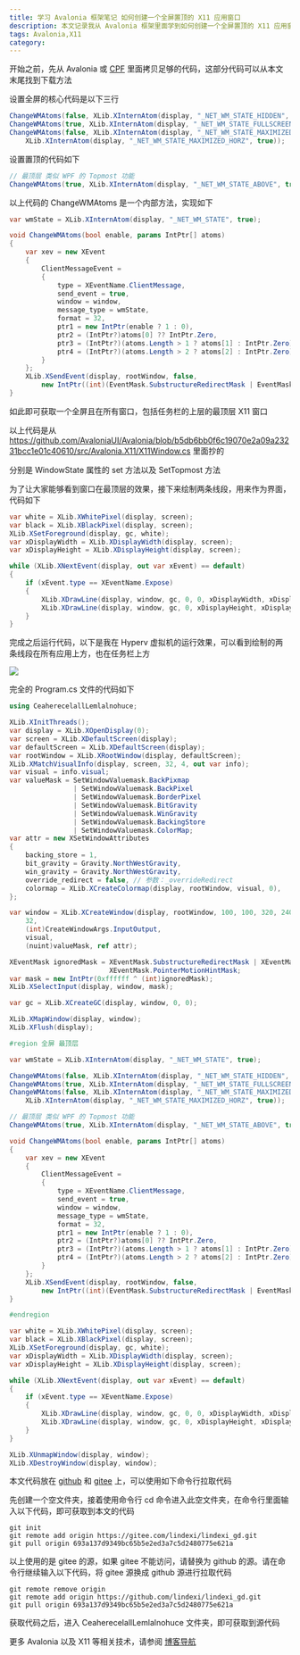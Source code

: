 ```yaml
---
title: 学习 Avalonia 框架笔记 如何创建一个全屏置顶的 X11 应用窗口
description: 本文记录我从 Avalonia 框架里面学到如何创建一个全屏置顶的 X11 应用窗口的方法
tags: Avalonia,X11
category: 
---
```


<!-- CreateTime:2024/04/11 07:29:55 -->

<!-- 发布 -->
<!-- 博客 -->

开始之前，先从 Avalonia 或 [CPF](https://gitee.com/csharpui/CPF) 里面拷贝足够的代码，这部分代码可以从本文末尾找到下载方法

设置全屏的核心代码是以下三行

```csharp
ChangeWMAtoms(false, XLib.XInternAtom(display, "_NET_WM_STATE_HIDDEN", true));
ChangeWMAtoms(true, XLib.XInternAtom(display, "_NET_WM_STATE_FULLSCREEN", true));
ChangeWMAtoms(false, XLib.XInternAtom(display, "_NET_WM_STATE_MAXIMIZED_VERT", true),
    XLib.XInternAtom(display, "_NET_WM_STATE_MAXIMIZED_HORZ", true));
```

设置置顶的代码如下

```csharp
// 最顶层 类似 WPF 的 Topmost 功能
ChangeWMAtoms(true, XLib.XInternAtom(display, "_NET_WM_STATE_ABOVE", true));
```

以上代码的 ChangeWMAtoms 是一个内部方法，实现如下

```csharp
var wmState = XLib.XInternAtom(display, "_NET_WM_STATE", true);

void ChangeWMAtoms(bool enable, params IntPtr[] atoms)
{
    var xev = new XEvent
    {
        ClientMessageEvent =
        {
            type = XEventName.ClientMessage,
            send_event = true,
            window = window,
            message_type = wmState,
            format = 32,
            ptr1 = new IntPtr(enable ? 1 : 0),
            ptr2 = (IntPtr?)atoms[0] ?? IntPtr.Zero,
            ptr3 = (IntPtr?)(atoms.Length > 1 ? atoms[1] : IntPtr.Zero) ?? IntPtr.Zero,
            ptr4 = (IntPtr?)(atoms.Length > 2 ? atoms[2] : IntPtr.Zero) ?? IntPtr.Zero
        }
    };
    XLib.XSendEvent(display, rootWindow, false,
        new IntPtr((int)(EventMask.SubstructureRedirectMask | EventMask.SubstructureNotifyMask)), ref xev);
}
```

如此即可获取一个全屏且在所有窗口，包括任务栏的上层的最顶层 X11 窗口

以上代码是从 <https://github.com/AvaloniaUI/Avalonia/blob/b5db6bb0f6c19070e2a09a23231bcc1e01c40610/src/Avalonia.X11/X11Window.cs> 里面抄的

分别是 WindowState 属性的 set 方法以及 SetTopmost 方法

为了让大家能够看到窗口在最顶层的效果，接下来绘制两条线段，用来作为界面，代码如下

```csharp
var white = XLib.XWhitePixel(display, screen);
var black = XLib.XBlackPixel(display, screen);
XLib.XSetForeground(display, gc, white);
var xDisplayWidth = XLib.XDisplayWidth(display, screen);
var xDisplayHeight = XLib.XDisplayHeight(display, screen);

while (XLib.XNextEvent(display, out var xEvent) == default)
{
    if (xEvent.type == XEventName.Expose)
    {
        XLib.XDrawLine(display, window, gc, 0, 0, xDisplayWidth, xDisplayHeight);
        XLib.XDrawLine(display, window, gc, 0, xDisplayHeight, xDisplayWidth, 0);
    }
}
```

完成之后运行代码，以下是我在 Hyperv 虚拟机的运行效果，可以看到绘制的两条线段在所有应用上方，也在任务栏上方

<!-- ![](image/学习 Avalonia 框架笔记 如何创建一个全屏置顶的 X11 应用窗口/学习 Avalonia 框架笔记 如何创建一个全屏置顶的 X11 应用窗口0.png) -->
![](https://img2024.cnblogs.com/blog/1080237/202508/1080237-20250810094924472-1044706359.png)

完全的 Program.cs 文件的代码如下

```csharp
using CeaherecelallLemlalnohuce;

XLib.XInitThreads();
var display = XLib.XOpenDisplay(0);
var screen = XLib.XDefaultScreen(display);
var defaultScreen = XLib.XDefaultScreen(display);
var rootWindow = XLib.XRootWindow(display, defaultScreen);
XLib.XMatchVisualInfo(display, screen, 32, 4, out var info);
var visual = info.visual;
var valueMask = SetWindowValuemask.BackPixmap
                | SetWindowValuemask.BackPixel
                | SetWindowValuemask.BorderPixel
                | SetWindowValuemask.BitGravity
                | SetWindowValuemask.WinGravity
                | SetWindowValuemask.BackingStore
                | SetWindowValuemask.ColorMap;
var attr = new XSetWindowAttributes
{
    backing_store = 1,
    bit_gravity = Gravity.NorthWestGravity,
    win_gravity = Gravity.NorthWestGravity,
    override_redirect = false, // 参数：_overrideRedirect
    colormap = XLib.XCreateColormap(display, rootWindow, visual, 0),
};

var window = XLib.XCreateWindow(display, rootWindow, 100, 100, 320, 240, 0,
    32,
    (int)CreateWindowArgs.InputOutput,
    visual,
    (nuint)valueMask, ref attr);

XEventMask ignoredMask = XEventMask.SubstructureRedirectMask | XEventMask.ResizeRedirectMask |
                         XEventMask.PointerMotionHintMask;
var mask = new IntPtr(0xffffff ^ (int)ignoredMask);
XLib.XSelectInput(display, window, mask);

var gc = XLib.XCreateGC(display, window, 0, 0);

XLib.XMapWindow(display, window);
XLib.XFlush(display);

#region 全屏 最顶层

var wmState = XLib.XInternAtom(display, "_NET_WM_STATE", true);

ChangeWMAtoms(false, XLib.XInternAtom(display, "_NET_WM_STATE_HIDDEN", true));
ChangeWMAtoms(true, XLib.XInternAtom(display, "_NET_WM_STATE_FULLSCREEN", true));
ChangeWMAtoms(false, XLib.XInternAtom(display, "_NET_WM_STATE_MAXIMIZED_VERT", true),
    XLib.XInternAtom(display, "_NET_WM_STATE_MAXIMIZED_HORZ", true));

// 最顶层 类似 WPF 的 Topmost 功能
ChangeWMAtoms(true, XLib.XInternAtom(display, "_NET_WM_STATE_ABOVE", true));

void ChangeWMAtoms(bool enable, params IntPtr[] atoms)
{
    var xev = new XEvent
    {
        ClientMessageEvent =
        {
            type = XEventName.ClientMessage,
            send_event = true,
            window = window,
            message_type = wmState,
            format = 32,
            ptr1 = new IntPtr(enable ? 1 : 0),
            ptr2 = (IntPtr?)atoms[0] ?? IntPtr.Zero,
            ptr3 = (IntPtr?)(atoms.Length > 1 ? atoms[1] : IntPtr.Zero) ?? IntPtr.Zero,
            ptr4 = (IntPtr?)(atoms.Length > 2 ? atoms[2] : IntPtr.Zero) ?? IntPtr.Zero
        }
    };
    XLib.XSendEvent(display, rootWindow, false,
        new IntPtr((int)(EventMask.SubstructureRedirectMask | EventMask.SubstructureNotifyMask)), ref xev);
}

#endregion

var white = XLib.XWhitePixel(display, screen);
var black = XLib.XBlackPixel(display, screen);
XLib.XSetForeground(display, gc, white);
var xDisplayWidth = XLib.XDisplayWidth(display, screen);
var xDisplayHeight = XLib.XDisplayHeight(display, screen);

while (XLib.XNextEvent(display, out var xEvent) == default)
{
    if (xEvent.type == XEventName.Expose)
    {
        XLib.XDrawLine(display, window, gc, 0, 0, xDisplayWidth, xDisplayHeight);
        XLib.XDrawLine(display, window, gc, 0, xDisplayHeight, xDisplayWidth, 0);
    }
}

XLib.XUnmapWindow(display, window);
XLib.XDestroyWindow(display, window);
```

本文代码放在 [github](https://github.com/lindexi/lindexi_gd/tree/693a137d9349bc65b5e2ed3a7c5d2480775e621a/CeaherecelallLemlalnohuce) 和 [gitee](https://gitee.com/lindexi/lindexi_gd/tree/693a137d9349bc65b5e2ed3a7c5d2480775e621a/CeaherecelallLemlalnohuce) 上，可以使用如下命令行拉取代码

先创建一个空文件夹，接着使用命令行 cd 命令进入此空文件夹，在命令行里面输入以下代码，即可获取到本文的代码

```
git init
git remote add origin https://gitee.com/lindexi/lindexi_gd.git
git pull origin 693a137d9349bc65b5e2ed3a7c5d2480775e621a
```

以上使用的是 gitee 的源，如果 gitee 不能访问，请替换为 github 的源。请在命令行继续输入以下代码，将 gitee 源换成 github 源进行拉取代码

```
git remote remove origin
git remote add origin https://github.com/lindexi/lindexi_gd.git
git pull origin 693a137d9349bc65b5e2ed3a7c5d2480775e621a
```

获取代码之后，进入 CeaherecelallLemlalnohuce 文件夹，即可获取到源代码

更多 Avalonia 以及 X11 等相关技术，请参阅 [博客导航](https://blog.lindexi.com/post/%E5%8D%9A%E5%AE%A2%E5%AF%BC%E8%88%AA.html )
